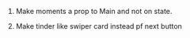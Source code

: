 1) Make moments a prop to Main and not on state.

2) Make tinder like swiper card instead pf next button
